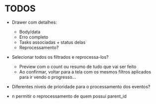 # TODOS

- Drawer com detalhes:
    - Body/data
    - Erro completo
    - Tasks associadas + status delas
    - Reprocessamento?

- Selecionar todos os filtrados e reprocessa-los?
    - Preview com o count ou resumo de tudo que vai ser feito
    - Ao confirmar, voltar para a tela com os mesmos filtros aplicados para ir vendo o progresso...

- Diferentes niveis de prioridade para o processamento dos eventos?




- n permitir o reprocessamento de quem possui parent_id

